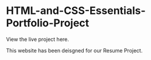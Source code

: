 # HTML-and-CSS-Essentials-Portfolio-Project

View the live project here.

This website has been deisgned for our Resume Project.

